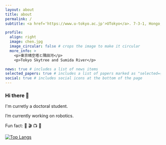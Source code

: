 ```yaml
---
layout: about
title: about
permalink: /
subtitle: <a href='https://www.u-tokyo.ac.jp'>UTokyo</a>. 7-3-1, Hongo, Bunkyo-Ku, Tokyo, JAPAN

profile:
  align: right
  image: chen.jpg
  image_circular: false # crops the image to make it circular
  more_info: >
    <p>東京晴空塔と隅田河</p>
    <p>Tokyo Skytree and Sumida River</p>

news: true # includes a list of news items
selected_papers: true # includes a list of papers marked as "selected={true}"
social: true # includes social icons at the bottom of the page
---
```


### Hi there 👋

I'm curretly a doctoral student.

I’m currently working on robotics.

Fun fact: 🏀 🎬 📺 🤖️

<!--[![Anurag's GitHub stats](https://github-readme-stats-rouge-zeta.vercel.app/api?username=chenjq16&hide=stars,prs,issues,contribs&count_private=true&show_icons=true&theme=dracula)](https://github.com/anuraghazra/github-readme-stats)-->
<!--;hide=stars,commits,prs,issues,contribs-->
<!--https://github.com/anuraghazra/github-readme-stats/tree/master-->

[![Top Langs](https://github-readme-stats-rouge-zeta.vercel.app/api/top-langs/?username=chenjq16&layout=donut&theme=dracula)](https://github.com/anuraghazra/github-readme-stats)

<!--vercel-->
